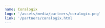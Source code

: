 ```yaml
---
name: Coralogix
logo: '/assets/media/partners/coralogix.png'
link: '/partners/coralogix.html
---
```

